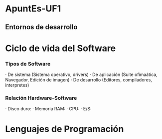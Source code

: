 # ApuntEs-UF1

## Entornos de desarrollo

# Ciclo de vida del Software
### Tipos de Software 
  · De sistema (Sistema operativo, drivers)
  · De aplicación (Suite ofimaática, Navegador, Edición de imagen)
  · De desarrollo (Editores, compiladores, interpretes)
### Relación Hardware-Software
  · Disco duro:
  · Memoria RAM:
  · CPU:
  · E/S:
# Lenguajes de Programación

